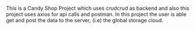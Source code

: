 This is a Candy Shop Project which uses crudcrud as  backend and also this project uses axios for api calls and postman.
In this project the user is able get and post the data to the server, (i.e) the global storage cloud.
